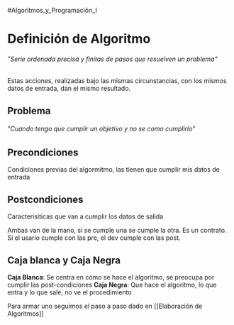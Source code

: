 #Algoritmos_y_Programación_I 
# Definición de Algoritmo
###### "Serie ordenada precisa y finitas de pasos que resuelven un problema"

Estas acciones, realizadas bajo las mismas circunstancias, con los mismos datos de entrada, dan el mismo resultado.

## Problema
###### "Cuando tengo que cumplir un objetivo y no se como cumplirlo"


## Precondiciones
Condiciones previas del algormitmo, las tienen que cumplir mis datos de entrada

## Postcondiciones
Caracterisiticas que van a cumplir los datos de salida

Ambas van de la mano, si se cumple una se cumple la otra. Es un contrato. Si el usario cumple con las pre, el dev cumple con las post.

## Caja blanca y Caja Negra
**Caja Blanca**: Se centra en cómo se hace el algoritmo, se preocupa por cumplir las post-condiciones
**Caja Negra**: Que hace el algoritmo, lo que entra y lo que sale, no ve el procedimiento

Para armar uno seguimos el paso a paso dado en [[Elaboración de Algoritmos]]